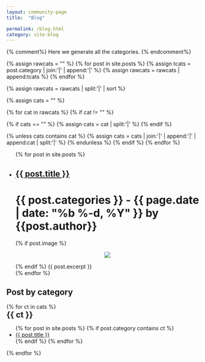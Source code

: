 ```yaml
---
layout: community-page
title:  "Blog"

permalink: /blog.html
category: site-blog
---
```

{% comment%}
Here we generate all the categories.
{% endcomment%}

{% assign rawcats = "" %}
{% for post in site.posts %}
{% assign tcats = post.category | join:'|' | append:'|' %}
{% assign rawcats = rawcats | append:tcats %}
{% endfor %}

{% assign rawcats = rawcats | split:'|' | sort %}

{% assign cats = "" %}

{% for cat in rawcats %}
{% if cat != "" %}

{% if cats == "" %}
{% assign cats = cat | split:'|' %}
{% endif %}

{% unless cats contains cat %}
{% assign cats = cats | join:'|' | append:'|' | append:cat | split:'|' %}
{% endunless %}
{% endif %}
{% endfor %}

<div class="row oneandhalf">
    <div class="9u skel-cell-important">
        <ul class="posts">
            {% for post in site.posts %}
                <li class="wrapper blog">
                    <h2 class="blog"><a href="{{ post.url }}">{{ post.title }}</a></h2>
                    <h1 class="blog">{{ post.categories }} - {{ page.date | date: "%b %-d, %Y" }} by {{post.author}}</h1>
                        {% if post.image %}
                            <p align="center" style="padding: 0;">
                            <img src={{post.image}}>
                            </p>
                        {% endif %}
                        {{ post.excerpt }}
                </li>
            {% endfor %}
        </ul>
    </div>
    <div class="3u">
    <!-- Sidebar -->
        <div class="sidebar">
            <section class="categories">
                <h1 class="blog category-title">Post by category</h1>
                    {% for ct in cats %}
                        <h1 class="blog category" style="margin:0;"> {{ ct }} </h1>
                        <ul class="list-none">
                            {% for post in site.posts %}
                                {% if post.category contains ct %}
                                    <li><a class="link-cat" href="{{ post.url }}"> {{ post.title }} </a>
                                    </li>
                                {% endif %}
                            {% endfor %}
                        </ul>
                    {% endfor %}
                </section>
            </div>
        </div>
    </div>
</div>
